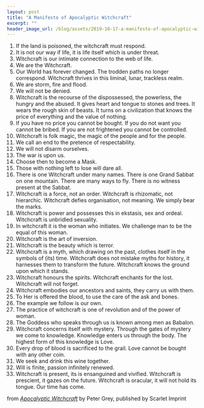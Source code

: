 ```yaml
---
layout: post
title: "A Manifesto of Apocalyptic Witchcraft"
excerpt: ""
header_image_url: /blog/assets/2019-10-17-a-manifesto-of-apocalyptic-witchcraft/1_wJZR5U-_CtPNpiIZ1em32w.jpeg
---
```


1. If the land is poisoned, the witchcraft must respond.
2. It is not our way if life, it is life itself which is under threat.
3. Witchcraft is our intimate connection to the web of life.
4. We are the Witchcraft.
5. Our World has forever changed. The trodden paths no longer correspond. Witchcraft thrives in this liminal, lunar, trackless realm.
6. We are storm, fire and flood.
7. We will not be denied.
8. Witchcraft is the recourse of the dispossessed, the powerless, the hungry and the abused. It gives heart and tongue to stones and trees. It wears the rough skin of beasts. It turns on a civilization that knows the price of everything and the value of nothing.
9. If you have no price you cannot be bought. If you do not want you cannot be bribed. If you are not frightened you cannot be controlled.
10. Witchcraft is folk magic, the magic of the people and for the people.
11. We call an end to the pretence of respectability.
12. We will not disarm ourselves.
13. The war is upon us.
14. Choose then to become a Mask.
15. Those with nothing left to lose will dare all.
16. There is one Witchcraft under many names. There is one Grand Sabbat on one mountain. There are many ways to fly. There is no witness present at the Sabbat.
17. Witchcraft is a force, not an order. Witchcraft is rhizomatic, not hierarchic. Witchcraft defies organisation, not meaning. We simply bear the marks.
18. Witchcraft is power and possesses this in ekstasis, sex and ordeal.
Witchcraft is unbridled sexuality.
19. In witchcraft it is the woman who initiates. We challenge man to be the equal of this woman.
20. Witchcraft is the art of inversion.
21. Witchcraft is the beauty which is terror.
22. Witchcraft is a myth, which drawing on the past, clothes itself in the symbols of (its) time.
Witchcraft does not mistake myths for history, it harnesses them to transform the future.
Witchcraft knows the ground upon which it stands.
23. Witchcraft honours the spirits. Witchcraft enchants for the lost. Witchcraft will not forget.
24. Witchcraft embodies our ancestors and saints, they carry us with them.
25. To Her is offered the blood, to use the care of the ask and bones.
26. The example we follow is our own.
27. The practice of witchcraft is one of revolution and of the power of woman.
28. The Goddess who speaks through us is known among men as Babalon.
29. Witchcraft concerns itself with mystery. Through the gates of mystery we come to knowledge. Knowledge enters us through the body. The highest form of this knowledge is Love.
30. Every drop of blood is sacrificed to the grail. Love cannot be bought with any other coin.
31. We seek and drink this wine together.
32. Will is finite, passion infinitely renewed.
33. Witchcraft is present, its is ensanguined and vivified. Witchcraft is prescient, it gazes on the future. Witchcraft is oracular, it will not hold its tongue. Our time has come.

from [*Apocalyptic Witchcraft*](https://scarletimprint.com/publications/apocalyptic-witchcraft) by Peter Grey, published by Scarlet Imprint